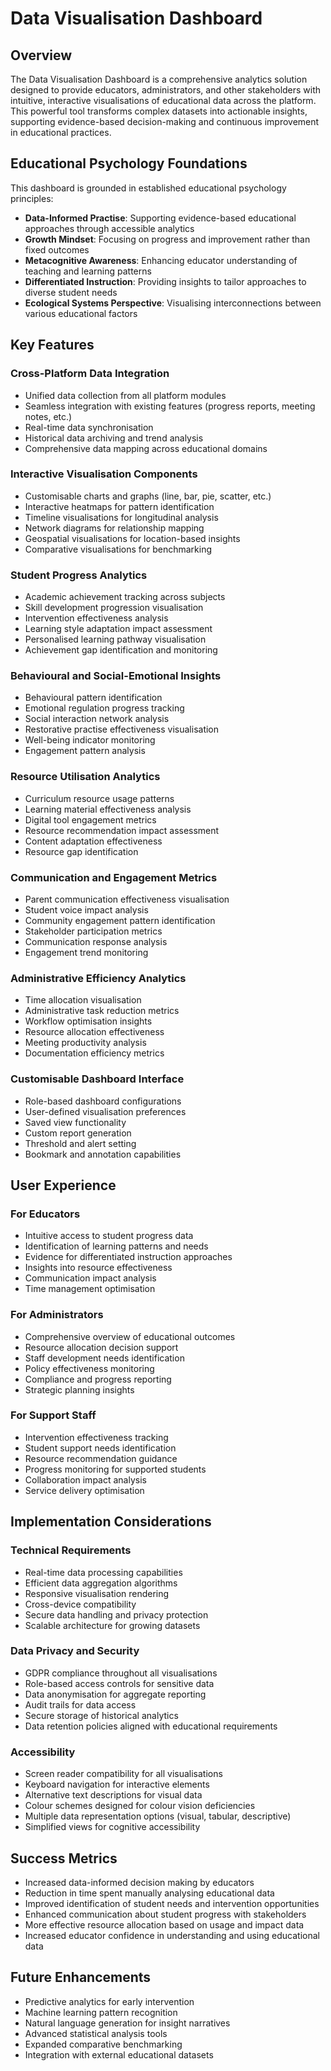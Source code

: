 # Data Visualisation Dashboard

## Overview

The Data Visualisation Dashboard is a comprehensive analytics solution designed to provide educators, administrators, and other stakeholders with intuitive, interactive visualisations of educational data across the platform. This powerful tool transforms complex datasets into actionable insights, supporting evidence-based decision-making and continuous improvement in educational practices.

## Educational Psychology Foundations

This dashboard is grounded in established educational psychology principles:

- **Data-Informed Practise**: Supporting evidence-based educational approaches through accessible analytics
- **Growth Mindset**: Focusing on progress and improvement rather than fixed outcomes
- **Metacognitive Awareness**: Enhancing educator understanding of teaching and learning patterns
- **Differentiated Instruction**: Providing insights to tailor approaches to diverse student needs
- **Ecological Systems Perspective**: Visualising interconnections between various educational factors

## Key Features

### Cross-Platform Data Integration
- Unified data collection from all platform modules
- Seamless integration with existing features (progress reports, meeting notes, etc.)
- Real-time data synchronisation
- Historical data archiving and trend analysis
- Comprehensive data mapping across educational domains

### Interactive Visualisation Components
- Customisable charts and graphs (line, bar, pie, scatter, etc.)
- Interactive heatmaps for pattern identification
- Timeline visualisations for longitudinal analysis
- Network diagrams for relationship mapping
- Geospatial visualisations for location-based insights
- Comparative visualisations for benchmarking

### Student Progress Analytics
- Academic achievement tracking across subjects
- Skill development progression visualisation
- Intervention effectiveness analysis
- Learning style adaptation impact assessment
- Personalised learning pathway visualisation
- Achievement gap identification and monitoring

### Behavioural and Social-Emotional Insights
- Behavioural pattern identification
- Emotional regulation progress tracking
- Social interaction network analysis
- Restorative practise effectiveness visualisation
- Well-being indicator monitoring
- Engagement pattern analysis

### Resource Utilisation Analytics
- Curriculum resource usage patterns
- Learning material effectiveness analysis
- Digital tool engagement metrics
- Resource recommendation impact assessment
- Content adaptation effectiveness
- Resource gap identification

### Communication and Engagement Metrics
- Parent communication effectiveness visualisation
- Student voice impact analysis
- Community engagement pattern identification
- Stakeholder participation metrics
- Communication response analysis
- Engagement trend monitoring

### Administrative Efficiency Analytics
- Time allocation visualisation
- Administrative task reduction metrics
- Workflow optimisation insights
- Resource allocation effectiveness
- Meeting productivity analysis
- Documentation efficiency metrics

### Customisable Dashboard Interface
- Role-based dashboard configurations
- User-defined visualisation preferences
- Saved view functionality
- Custom report generation
- Threshold and alert setting
- Bookmark and annotation capabilities

## User Experience

### For Educators
- Intuitive access to student progress data
- Identification of learning patterns and needs
- Evidence for differentiated instruction approaches
- Insights into resource effectiveness
- Communication impact analysis
- Time management optimisation

### For Administrators
- Comprehensive overview of educational outcomes
- Resource allocation decision support
- Staff development needs identification
- Policy effectiveness monitoring
- Compliance and progress reporting
- Strategic planning insights

### For Support Staff
- Intervention effectiveness tracking
- Student support needs identification
- Resource recommendation guidance
- Progress monitoring for supported students
- Collaboration impact analysis
- Service delivery optimisation

## Implementation Considerations

### Technical Requirements
- Real-time data processing capabilities
- Efficient data aggregation algorithms
- Responsive visualisation rendering
- Cross-device compatibility
- Secure data handling and privacy protection
- Scalable architecture for growing datasets

### Data Privacy and Security
- GDPR compliance throughout all visualisations
- Role-based access controls for sensitive data
- Data anonymisation for aggregate reporting
- Audit trails for data access
- Secure storage of historical analytics
- Data retention policies aligned with educational requirements

### Accessibility
- Screen reader compatibility for all visualisations
- Keyboard navigation for interactive elements
- Alternative text descriptions for visual data
- Colour schemes designed for colour vision deficiencies
- Multiple data representation options (visual, tabular, descriptive)
- Simplified views for cognitive accessibility

## Success Metrics

- Increased data-informed decision making by educators
- Reduction in time spent manually analysing educational data
- Improved identification of student needs and intervention opportunities
- Enhanced communication about student progress with stakeholders
- More effective resource allocation based on usage and impact data
- Increased educator confidence in understanding and using educational data

## Future Enhancements

- Predictive analytics for early intervention
- Machine learning pattern recognition
- Natural language generation for insight narratives
- Advanced statistical analysis tools
- Expanded comparative benchmarking
- Integration with external educational datasets
